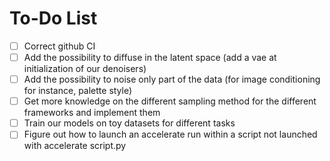 # To-Do List

- [ ] Correct github CI
- [ ] Add the possibility to diffuse in the latent space (add a vae at initialization of our denoisers)
- [ ] Add the possibility to noise only part of the data (for image conditioning for instance, palette style)
- [ ] Get more knowledge on the different sampling method for the different frameworks and implement them
- [ ] Train our models on toy datasets for different tasks 
- [ ] Figure out how to launch an accelerate run within a script not launched with accelerate script.py
